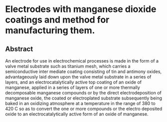 # Electrodes with manganese dioxide coatings and method for manufacturing them.

## Abstract
An electrode for use in electrochemical processes is made in the form of a valve metal substrate such as titanium mesh, which carries a semiconductive inter mediate coating consisting of tin and antimony oxides, advantageously laid down upon the valve metal substrate in a series of layers, and an electrocatalytically active top coating of an oxide of manganese, applied in a series of layers of one or more thermally decomposable manganese compounds or by the direct electrodeposition of manganese oxide, the coated or electroplated substrate subsequently being baked in an oxidizing atmosphere at a temperature in the range of 380 to 420 C so as to convert the one or more compounds or the electro deposited oxide to an electrocatalytically active form of an oxide of manganese.